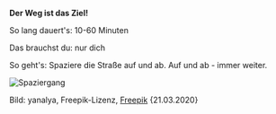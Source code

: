 **Der Weg ist das Ziel!**

So lang dauert's: 10-60 Minuten

Das brauchst du: nur dich

So geht's: Spaziere die Straße auf und ab. Auf und ab - immer weiter.

![Spaziergang](https://image.freepik.com/fotos-kostenlos/maedchen-spazieren-waehrend-der-morgendlichen-sportpraxis_1163-3024.jpg)

Bild: yanalya, Freepik-Lizenz, [Freepik](https://de.freepik.com/fotos-kostenlos/maedchen-spazieren-waehrend-der-morgendlichen-sportpraxis_1282063.htm#page=1&query=Spazieren%20stadt&position=3) {21.03.2020}
